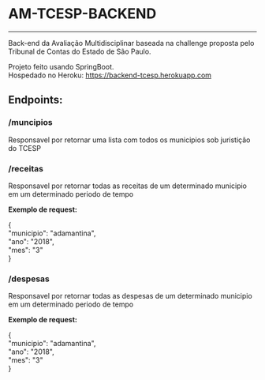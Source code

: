 # AM-TCESP-BACKEND

-------

Back-end da Avaliação Multidisciplinar baseada na challenge proposta pelo Tribunal de Contas do Estado de São Paulo.

Projeto feito usando SpringBoot.  
Hospedado no Heroku: https://backend-tcesp.herokuapp.com

## Endpoints:

### /muncipios
Responsavel por retornar uma lista com todos os municipios sob juristição do TCESP

### /receitas
Responsavel por retornar todas as receitas de um determinado municipio em um determinado periodo de tempo

**Exemplo de request:**

{  
    "municipio": "adamantina",  
    "ano": "2018",  
    "mes": "3"  
}

### /despesas
Responsavel por retornar todas as despesas de um determinado municipio em um determinado periodo de tempo

**Exemplo de request:**

{  
"municipio": "adamantina",  
"ano": "2018",  
"mes": "3"  
}
 
